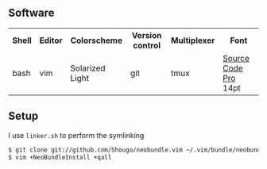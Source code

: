 ## Software
<table>
  <tr>
    <th>Shell</th>
    <th>Editor</th>
    <th>Colorscheme</th>
    <th>Version control</th>
    <th>Multiplexer</th>
    <th>Font</th>
  </tr>
  <tr>
    <td>bash</td>
    <td>vim</td>
    <td>Solarized Light</td>
    <td>git</td>
    <td>tmux</td>
    <td><a href="https://github.com/adobe/source-code-pro">Source Code Pro</a> 14pt</td>
  </tr>
</table>


## Setup
I use `linker.sh` to perform the symlinking

```bash
$ git clone git://github.com/Shougo/neobundle.vim ~/.vim/bundle/neobundle.vim
$ vim +NeoBundleInstall +qall
```

[homesick_home]:http://github.com/technicalpickles/homesick
